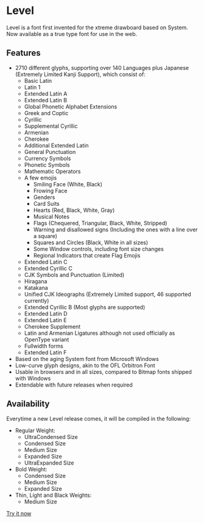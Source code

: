# Level
Level is a font first invented for the xtreme drawboard based on System. Now available as a true type font for use in the web.

## Features
- 2710 different glyphs, supporting over 140 Languages plus Japanese (Extremely Limited Kanji Support), which consist of:
  - Basic Latin
  - Latin 1
  - Extended Latin A
  - Extended Latin B
  - Global Phonetic Alphabet Extensions
  - Greek and Coptic
  - Cyrillic
  - Supplemental Cyrillic
  - Armenian
  - Cherokee
  - Additional Extended Latin
  - General Punctuation
  - Currency Symbols
  - Phonetic Symbols
  - Mathematic Operators
  - A few emojis
    - Smiling Face (White, Black)
    - Frowing Face
    - Genders
    - Card Suits
    - Hearts (Red, Black, White, Gray)
    - Musical Notes
    - Flags (Chequered, Triangular, Black, White, Stripped)
    - Warning and disallowed signs (Including the ones with a line over a square)
    - Squares and Circles (Black, White in all sizes)
    - Some Window controls, including font size changes
    - Regional Indicators that create Flag Emojis
  - Extended Latin C
  - Extended Cyrillic C
  - CJK Symbols and Punctuation (Limited)
  - Hiragana
  - Katakana
  - Unified CJK Ideographs (Extremely Limited support, 46 supported currently)
  - Extended Cyrillic B (Most glyphs are supported)
  - Extended Latin D
  - Extended Latin E
  - Cherokee Supplement
  - Latin and Armenian Ligatures although not used officially as OpenType variant
  - Fullwidth forms
  - Extended Latin F
- Based on the aging System font from Microsoft Windows
- Low-curve glyph designs, akin to the OFL Orbitron Font
- Usable in browsers and in all sizes, compared to Bitmap fonts shipped with Windows
- Extendable with future releases when required

## Availability
Everytime a new Level release comes, it will be compiled in the following:
- Regular Weight:
  - UltraCondensed Size
  - Condensed Size
  - Medium Size
  - Expanded Size
  - UltraExpanded Size
- Bold Weight:
  - Condensed Size
  - Medium Size
  - Expanded Size
- Thin, Light and Black Weights:
  - Medium Size

[Try it now](https://awikia.github.io/Level/Main.html)
